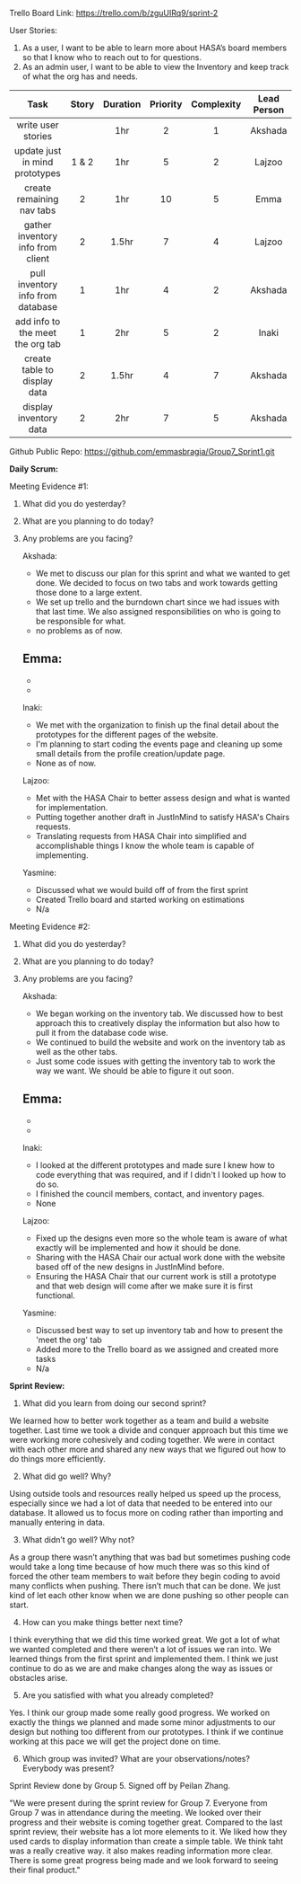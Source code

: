 Trello Board Link: https://trello.com/b/zguUIRq9/sprint-2 

User Stories: 
1. As a user, I want to be able to learn more about HASA’s board members so that I know who to reach out to for questions.
2. As an admin user, I want to be able to view the Inventory and keep track of what the org has and needs.


| Task                              | Story | Duration | Priority | Complexity | Lead Person |
|:---------------------------------:|:-----:|:--------:|:--------:|:----------:|:-----------:|
| write user stories                |       | 1hr      | 2        | 1          | Akshada     |
| update just in mind prototypes    | 1 & 2 | 1hr      | 5        | 2          | Lajzoo    |
| create remaining nav tabs         | 2     | 1hr      | 10       | 5          | Emma       |
| gather inventory info from client | 2     | 1.5hr      |  7       | 4          | Lajzoo    |
| pull inventory info from database | 1     | 1hr      | 4        | 2          | Akshada      |
| add info to the meet the org tab  | 1     | 2hr      | 5        | 2          | Inaki
| create table to display data      | 2     | 1.5hr      | 4        | 7          | Akshada     |
| display inventory data            | 2     | 2hr      | 7        | 5          | Akshada |




Github Public Repo: https://github.com/emmasbragia/Group7_Sprint1.git 

**Daily Scrum:** 

Meeting Evidence #1:
1. What did you do yesterday?
2. What are you planning to do today?
3. Any problems are you facing?

    Akshada:
    - We met to discuss our plan for this sprint and what we wanted to get done. We decided to focus on two tabs and work towards getting those done to a large extent.
    - We set up trello and the burndown chart since we had issues with that last time. We also assigned responsibilities on who is going to be responsible for what.
    - no problems as of now.
    
    Emma:
    -  
    - 
    - 

    Inaki:
    - We met with the organization to finish up the final detail about the prototypes for the different pages of the website.
    - I'm planning to start coding the events page and cleaning up some small details from the profile creation/update page.
    -  None as of now.

    Lajzoo:
    - Met with the HASA Chair to better assess design and what is wanted for implementation.
    - Putting together another draft in JustInMind to satisfy HASA's Chairs requests.
    - Translating requests from HASA Chair into simplified and accomplishable things I know the whole team is capable of implementing.

    Yasmine:
    - Discussed what we would build off of from the first sprint
    - Created Trello board and started working on estimations  
    -  N/a
    
Meeting Evidence #2:

1. What did you do yesterday?
2. What are you planning to do today?
3. Any problems are you facing?

    Akshada:
    - We began working on the inventory tab. We discussed how to best approach this to creatively display the information but also how to pull it from the database code wise.
    - We continued to build the website and work on the inventory tab as well as the other tabs.
    - Just some code issues with getting the inventory tab to work the way we want. We should be able to figure it out soon. 
    
    Emma:
    -  
    - 
    - 

    Inaki:
    - I looked at the different prototypes and made sure I knew how to code everything that was required, and if I didn't I looked up how to do so.
    -  I finished the council members, contact, and inventory pages.
    -  None

    Lajzoo:
    - Fixed up the designs even more so the whole team is aware of what exactly will be implemented and how it should be done.
    - Sharing with the HASA Chair our actual work done with the website based off of the new designs in JustInMind before. 
    - Ensuring the HASA Chair that our current work is still a prototype and that web design will come after we make sure it is first functional.

    Yasmine:
    - Discussed best way to set up inventory tab and how to present the 'meet the org' tab
    - Added more to the Trello board as we assigned and created more tasks
    -  N/a


**Sprint Review:**

1. What did you learn from doing our second sprint?

We learned how to better work together as a team and build a website together. Last time we took a divide and conquer approach but this time we were working more cohesively and coding together. We were in contact with each other more and shared any new ways that we figured out how to do things more efficiently. 

2. What did go well? Why?

Using outside tools and resources really helped us speed up the process, especially since we had a lot of data that needed to be entered into our database. It allowed us to focus more on coding rather than importing and manually entering in data. 

3. What didn’t go well? Why not?

As a group there wasn’t anything that was bad but sometimes pushing code would take a long time because of how much there was so this kind of forced the other team members to wait before they begin coding to avoid many conflicts when pushing. There isn’t much that can be done. We just kind of let each other know when we are done pushing so other people can start.

4. How can you make things better next time?

I think everything that we did this time worked great. We got a lot of what we wanted completed and there weren’t a lot of issues we ran into. We learned things from the first sprint and implemented them. I think we just continue to do as we are and make changes along the way as issues or obstacles arise.

5. Are you satisfied with what you already completed?

Yes. I think our group made some really good progress. We worked on exactly the things we planned and made some minor adjustments to our design but nothing too different from our prototypes. I think if we continue working at this pace we will get the project done on time.

6. Which group was invited? What are your observations/notes? Everybody was present?

Sprint Review done by Group 5. Signed off by Peilan Zhang.

"We were present during the sprint review for Group 7. Everyone from Group 7 was in attendance during the meeting. We looked over their progress and their website is coming together great. Compared to the last sprint review, their website has a lot more elements to it. We liked how they used cards to display information than create a simple table. We think taht was a really creative way. it also makes reading information more clear. There is some great progress being made and we look forward to seeing their final product."
